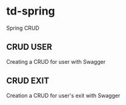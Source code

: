 # td-spring

Spring CRUD 

## CRUD USER

Creating a CRUD for user with Swagger

## CRUD EXIT 

Creation a CRUD for user's exit with Swagger
